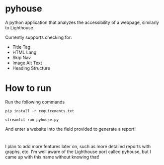 # pyhouse

A python application that analyzes the accessibility of a webpage, similarly to Lighthouse

Currently supports checking for:
- Title Tag
- HTML Lang
- Skip Nav
- Image Alt Text
- Heading Structure

# How to run
Run the following commands
```
pip install -r requirements.txt
```
```
streamlit run pyhouse.py
```

And enter a website into the field provided to generate a report!

# 

I plan to add more features later on, such as more detailed reports with graphs, etc.
I'm well aware of the Lighthouse port called pyhouse, but I came up with this name without knowing that!
